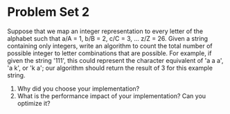 # Problem Set 2

Suppose that we map an integer representation to every letter of the alphabet such that a/A = 1, b/B = 2, c/C = 3, ... z/Z = 26. Given a string containing only integers, write an algorithm to count the total number of possible integer to letter combinations that are possible. For example, if given the string '111', this could represent the character equivalent of 'a a a', 'a k', or 'k a'; our algorithm should return the result of 3 for this example string.

1. Why did you choose your implementation?
2. What is the performance impact of your implementation? Can you optimize it?
